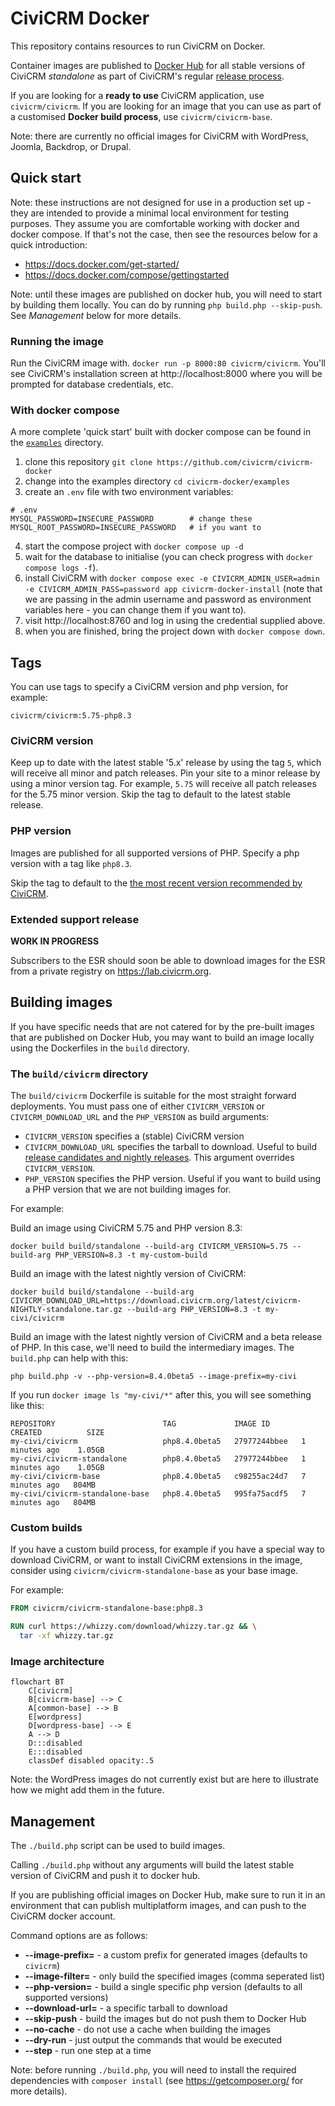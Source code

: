 # CiviCRM Docker

This repository contains resources to run CiviCRM on Docker.

Container images are published to [Docker Hub](https://hub.docker.com/u/civicrm) for all stable versions of CiviCRM *standalone* as part of CiviCRM's regular [release process](https://docs.civicrm.org/dev/en/latest/core/release-process/).

If you are looking for a **ready to use** CiviCRM application, use `civicrm/civicrm`. If you are looking for an image that you can use as part of a customised **Docker build process**, use `civicrm/civicrm-base`.

Note: there are currently no official images for CiviCRM with WordPress, Joomla, Backdrop, or Drupal.

## Quick start

Note: these instructions are not designed for use in a production set up - they are intended to provide a minimal local environment for testing purposes. They assume you are comfortable working with docker and docker compose. If that's not the case, then see the resources below for a quick introduction:

- https://docs.docker.com/get-started/
- https://docs.docker.com/compose/gettingstarted

Note: until these images are published on docker hub, you will need to start by building them locally. You can do by running `php build.php --skip-push`. See *Management* below for more details.


### Running the image

Run the CiviCRM image with. `docker run -p 8000:80 civicrm/civicrm`. You'll see CiviCRM's installation screen at http://localhost:8000 where you will be prompted for database credentials, etc. 

### With docker compose

A more complete 'quick start' built with docker compose can be found in the [`examples`](examples) directory.

1. clone this repository `git clone https://github.com/civicrm/civicrm-docker`
2. change into the examples directory `cd civicrm-docker/examples`
3. create an `.env` file with two environment variables:
```shell
# .env
MYSQL_PASSWORD=INSECURE_PASSWORD        # change these
MYSQL_ROOT_PASSWORD=INSECURE_PASSWORD   # if you want to
```
4. start the compose project with `docker compose up -d`
5. wait for the database to initialise (you can check progress with `docker compose logs -f`).
6. install CiviCRM with `docker compose exec -e CIVICRM_ADMIN_USER=admin -e CIVICRM_ADMIN_PASS=password app civicrm-docker-install` (note that we are passing in the admin username and password as environment variables here - you can change them if you want to).
7. visit http://localhost:8760 and log in using the credential supplied above.
8. when you are finished, bring the project down with `docker compose down`.

## Tags

You can use tags to specify a CiviCRM version and php version, for example: 

`civicrm/civicrm:5.75-php8.3`

### CiviCRM version

Keep up to date with the latest stable '5.x' release by using the tag `5`, which will receive all minor and patch releases. Pin your site to a minor release by using a minor version tag. For example, `5.75` will receive all patch releases for the 5.75 minor version. 
Skip the tag to default to the latest stable release.

### PHP version

Images are published for all supported versions of PHP. Specify a php version with a tag like `php8.3`.

Skip the tag to default to the [the most recent version recommended by CiviCRM](https://docs.civicrm.org/installation/en/latest/general/requirements/#php-version).

### Extended support release

**WORK IN PROGRESS**

Subscribers to the ESR should soon be able to download images for the ESR from a private registry on https://lab.civicrm.org.

## Building images

If you have specific needs that are not catered for by the pre-built images that are published on Docker Hub, you may want to build an image locally using the Dockerfiles in the `build` directory.

### The `build/civicrm` directory

The `build/civicrm` Dockerfile is suitable for the most straight forward deployments. You must pass one of either `CIVICRM_VERSION` or `CIVICRM_DOWNLOAD_URL` and the `PHP_VERSION` as build arguments:

- `CIVICRM_VERSION` specifies a (stable) CiviCRM version
- `CIVICRM_DOWNLOAD_URL` specifies the tarball to download. Useful to build [release candidates and nightly releases](https://download.civicrm.org/latest/). This argument overrides `CIVICRM_VERSION`.
- `PHP_VERSION` specifies the PHP version. Useful if you want to build using a PHP version that we are not building images for.

For example:

Build an image using CiviCRM 5.75 and PHP version 8.3:

```shell
docker build build/standalone --build-arg CIVICRM_VERSION=5.75 --build-arg PHP_VERSION=8.3 -t my-custom-build
```

Build an image with the latest nightly version of CiviCRM:

```shell
docker build build/standalone --build-arg CIVICRM_DOWNLOAD_URL=https://download.civicrm.org/latest/civicrm-NIGHTLY-standalone.tar.gz --build-arg PHP_VERSION=8.3 -t my-civi/civicrm
```

Build an image with the latest nightly version of CiviCRM and a beta release of PHP. In this case, we'll need to build the intermediary images. The `build.php` can help with this:

```shell
php build.php -v --php-version=8.4.0beta5 --image-prefix=my-civi
```

If you run `docker image ls "my-civi/*"` after this, you will see something like this: 

```
REPOSITORY                        TAG             IMAGE ID       CREATED          SIZE
my-civi/civicrm                   php8.4.0beta5   27977244bbee   1 minutes ago    1.05GB
my-civi/civicrm-standalone        php8.4.0beta5   27977244bbee   1 minutes ago    1.05GB
my-civi/civicrm-base              php8.4.0beta5   c98255ac24d7   7 minutes ago   804MB
my-civi/civicrm-standalone-base   php8.4.0beta5   995fa75acdf5   7 minutes ago   804MB
```

### Custom builds

If you have a custom build process, for example if you have a special way to download CiviCRM, or want to install CiviCRM extensions in the image, consider using `civicrm/civicrm-standalone-base` as your base image.

For example:

```Dockerfile
FROM civicrm/civicrm-standalone-base:php8.3

RUN curl https://whizzy.com/download/whizzy.tar.gz && \
  tar -xf whizzy.tar.gz 
```

### Image architecture

```mermaid
flowchart BT
    C[civicrm]
    B[civicrm-base] --> C
    A[common-base] --> B
    E[wordpress]
    D[wordpress-base] --> E
    A --> D
    D:::disabled
    E:::disabled
    classDef disabled opacity:.5
```

Note: the WordPress images do not currently exist but are here to illustrate how we might add them in the future.

## Management

The `./build.php` script can be used to build images.

Calling `./build.php` without any arguments will build the latest stable version of CiviCRM and push it to docker hub.

If you are publishing official images on Docker Hub, make sure to run it in an environment that can publish multiplatform images, and can push to the CiviCRM docker account.

Command options are as follows:

- **--image-prefix=** - a custom prefix for generated images (defaults to `civicrm`)
- **--image-filter=** - only build the specified images (comma seperated list)
- **--php-version=** - build a single specific php version (defaults to all supported versions)
- **--download-url=** - a specific tarball to download  
- **--skip-push** - build the images but do not push them to Docker Hub
- **--no-cache** - do not use a cache when building the images
- **--dry-run** - just output the commands that would be executed
- **--step** - run one step at a time

Note: before running `./build.php`, you will need to install the required dependencies with `composer install` (see https://getcomposer.org/ for more details).
